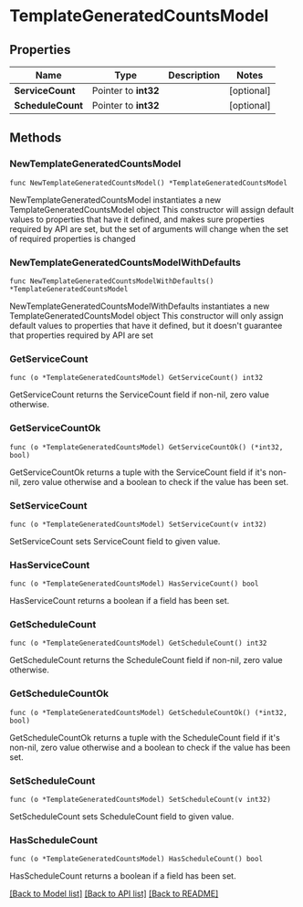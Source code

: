 # TemplateGeneratedCountsModel

## Properties

Name | Type | Description | Notes
------------ | ------------- | ------------- | -------------
**ServiceCount** | Pointer to **int32** |  | [optional] 
**ScheduleCount** | Pointer to **int32** |  | [optional] 

## Methods

### NewTemplateGeneratedCountsModel

`func NewTemplateGeneratedCountsModel() *TemplateGeneratedCountsModel`

NewTemplateGeneratedCountsModel instantiates a new TemplateGeneratedCountsModel object
This constructor will assign default values to properties that have it defined,
and makes sure properties required by API are set, but the set of arguments
will change when the set of required properties is changed

### NewTemplateGeneratedCountsModelWithDefaults

`func NewTemplateGeneratedCountsModelWithDefaults() *TemplateGeneratedCountsModel`

NewTemplateGeneratedCountsModelWithDefaults instantiates a new TemplateGeneratedCountsModel object
This constructor will only assign default values to properties that have it defined,
but it doesn't guarantee that properties required by API are set

### GetServiceCount

`func (o *TemplateGeneratedCountsModel) GetServiceCount() int32`

GetServiceCount returns the ServiceCount field if non-nil, zero value otherwise.

### GetServiceCountOk

`func (o *TemplateGeneratedCountsModel) GetServiceCountOk() (*int32, bool)`

GetServiceCountOk returns a tuple with the ServiceCount field if it's non-nil, zero value otherwise
and a boolean to check if the value has been set.

### SetServiceCount

`func (o *TemplateGeneratedCountsModel) SetServiceCount(v int32)`

SetServiceCount sets ServiceCount field to given value.

### HasServiceCount

`func (o *TemplateGeneratedCountsModel) HasServiceCount() bool`

HasServiceCount returns a boolean if a field has been set.

### GetScheduleCount

`func (o *TemplateGeneratedCountsModel) GetScheduleCount() int32`

GetScheduleCount returns the ScheduleCount field if non-nil, zero value otherwise.

### GetScheduleCountOk

`func (o *TemplateGeneratedCountsModel) GetScheduleCountOk() (*int32, bool)`

GetScheduleCountOk returns a tuple with the ScheduleCount field if it's non-nil, zero value otherwise
and a boolean to check if the value has been set.

### SetScheduleCount

`func (o *TemplateGeneratedCountsModel) SetScheduleCount(v int32)`

SetScheduleCount sets ScheduleCount field to given value.

### HasScheduleCount

`func (o *TemplateGeneratedCountsModel) HasScheduleCount() bool`

HasScheduleCount returns a boolean if a field has been set.


[[Back to Model list]](../README.md#documentation-for-models) [[Back to API list]](../README.md#documentation-for-api-endpoints) [[Back to README]](../README.md)



